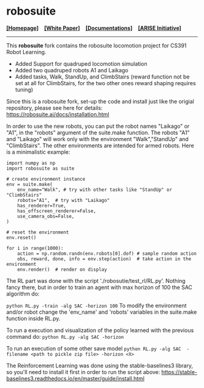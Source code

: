 # robosuite

[**[Homepage]**](https://robosuite.ai/) &ensp; [**[White Paper]**](https://arxiv.org/abs/2009.12293) &ensp; [**[Documentations]**](https://robosuite.ai/docs/overview.html) &ensp; [**[ARISE Initiative]**](https://github.com/ARISE-Initiative)

-------

This **robosuite** fork contains the robosuite locomotion project for CS391 Robot Learning.

* Added Support for quadruped locomotion simulation
* Added two quadruped robots A1 and Laikago
* Added tasks, Walk, StandUp, and ClimbStairs (reward function not be set at all for ClimbStairs, for the two other ones reward shaping requires tuning)

Since this is a robosuite fork, set-up the code and install just like the origial repository, please see here for details:
https://robosuite.ai/docs/installation.html

In order to use the new robots, you can put the robot names "Laikago" or "A1", in the "robots" argument of the suite.make function.
The robots "A1" and "Laikago" will work only with the environment "Walk","StandUp" and "ClimbStairs". The other environments are intended for armed robots.
Here is a minimalistic example:

```
import numpy as np
import robosuite as suite

# create environment instance
env = suite.make(
    env_name="Walk", # try with other tasks like "StandUp" or "ClimbStairs"
    robots="A1",  # try with "Laikago"
    has_renderer=True,
    has_offscreen_renderer=False,
    use_camera_obs=False,
)

# reset the environment
env.reset()

for i in range(1000):
    action = np.random.randn(env.robots[0].dof) # sample random action
    obs, reward, done, info = env.step(action)  # take action in the environment
    env.render()  # render on display
```


The RL part was done with the script './robosutie/test_rl/RL.py'. Nothing fancy there, but in order to train an agent with max horizon of 100 the SAC algorithm do:

```python RL.py -train -alg SAC -horizon 100```
To modify the environment and/or robot change the 'env_name' and 'robots' variables in the suite.make function inside RL.py. 

To run a execution and visualization of the policy learned with the previous command do:
```python RL.py -alg SAC -horizon```

To run an execution of some other save model 
```python RL.py -alg SAC  -filename <path to pickle zip file> -horizon <X>```

The Reinforcement Learning was done using the stable-baselines3 library, so you'll need to install it first in order to run the script above:
https://stable-baselines3.readthedocs.io/en/master/guide/install.html
